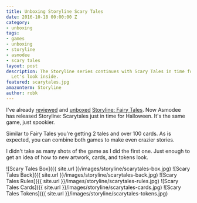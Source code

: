 ```yaml
---
title: Unboxing Storyline Scary Tales
date: 2016-10-18 00:00:00 Z
category:
- unboxing
tags:
- games
- unboxing
- storyline
- asmodee
- scary tales
layout: post
description: The Storyline series continues with Scary Tales in time for Halloween.
  Let's look inside.
featured: scarytales.jpg
amazonterm: Storyline
author: robk
---
```


I've already [reviewed](http://www.purplepawn.com/2016/05/second-look-storyline-fairy-tales/) and [unboxed](http://pawnsperspective.com/Storyline-Unboxing/) [Storyline: Fairy Tales](https://www.amazon.com/gp/product/B01ABYSWP4/ref=as_li_tl?ie=UTF8&camp=1789&creative=9325&creativeASIN=B01ABYSWP4&linkCode=as2&tag=pawnsperspect-20&linkId=8529a8350c86f5f6da37a8274cdfeffb). Now Asmodee has released Storyline: Scarytales just in time for Halloween. It's the same game, just spookier.

Similar to Fairy Tales you're getting 2 tales and over 100 cards. As is expected, you can combine both games to make even crazier stories.

I didn't take as many shots of the game as I did the first one. Just enough to get an idea of how to new artwork, cards, and tokens look.

![Scary Tales Box]({{ site.url }}/images/storyline/scarytales-box.jpg)
![Scary Tales Back]({{ site.url }}/images/storyline/scarytales-back.jpg)
![Scary Tales Rules]({{ site.url }}/images/storyline/scarytales-rules.jpg)
![Scary Tales Cards]({{ site.url }}/images/storyline/scarytales-cards.jpg)
![Scary Tales Tokens]({{ site.url }}/images/storyline/scarytales-tokens.jpg)
